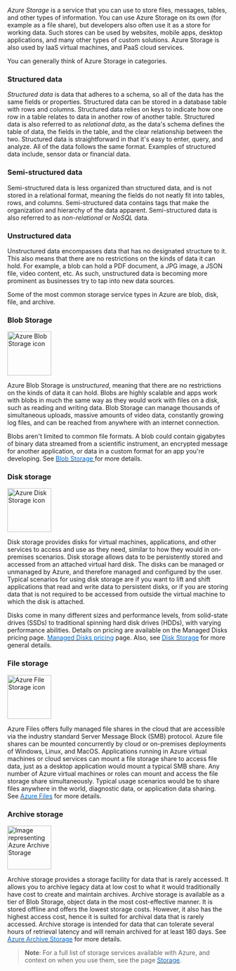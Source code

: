 

*Azure Storage* is a service that you can use to store files, messages, tables, and other types of information. You can use Azure Storage on its own (for example as a file share), but developers also often use it as a store for working data. Such stores can be used by websites, mobile apps, desktop applications, and many other types of custom solutions. Azure Storage is also used by IaaS virtual machines, and PaaS cloud services. 

You can generally think of Azure Storage in categories.


### **Structured data**
*Structured data* is data that adheres to a schema, so all of the data has the same fields or properties. Structured data can be stored in a database table with rows and columns. Structured data relies on keys to indicate how one row in a table relates to data in another row of another table. Structured data is also referred to as *relational data*, as the data's schema defines the table of data, the fields in the table, and the clear relationship between the two. Structured data is straightforward in that it's easy to enter, query, and analyze. All of the data follows the same format. Examples of structured data include, sensor data or financial data.

### **Semi-structured data**
Semi-structured data is less organized than structured data, and is not stored in a relational format, meaning the fields do not neatly fit into tables, rows, and columns. Semi-structured data contains tags that make the organization and hierarchy of the data apparent. Semi-structured data is also referred to as *non-relational* or *NoSQL* data.

### **Unstructured data**
Unstructured data encompasses data that has no designated structure to it. This also means that there are no restrictions on the kinds of data it can hold. For example, a blob can hold a PDF document, a JPG image, a JSON file, video content, etc. As such, unstructured data is becoming more prominent as businesses try to tap into new data sources.

Some of the most common storage service types in Azure are blob, disk, file, and archive.


### **Blob Storage**

<p style="text-align:left;"><img src="../Linked_Image_Files/blobstorage.png" width="100" height="100" alt="Azure Blob Storage icon"></p>

Azure Blob Storage is *unstructured*, meaning that there are no restrictions on the kinds of data it can hold. Blobs are highly scalable and apps work with blobs in much the same way as they would work with files on a disk, such as reading and writing data. Blob Storage can manage thousands of simultaneous uploads, massive amounts of video data, constantly growing log files, and can be reached from anywhere with an internet connection. 

Blobs aren't limited to common file formats. A blob could contain gigabytes of binary data streamed from a scientific instrument, an encrypted message for another application, or data in a custom format for an app you're developing. See <a href="https://azure.microsoft.com/en-us/services/storage/blobs/" target="_blank"><span style="color: #0066cc;" color="#0066cc">Blob Storage </span></a> for more details.



### **Disk storage**

<p style="text-align:left;"><img src="../Linked_Image_Files/diskstorage.png" width="100" height="100" alt="Azure Disk Storage icon"></p>

Disk storage provides disks for virtual machines, applications, and other services to access and use as they need, similar to how they would in on-premises scenarios. Disk storage allows data to be persistently stored and accessed from an attached virtual hard disk. The disks can be managed or unmanaged by Azure, and therefore managed and configured by the user. Typical scenarios for using disk storage are if you want to lift and shift applications that read and write data to persistent disks, or if you are storing data that is not required to be accessed from outside the virtual machine to which the disk is attached. 

Disks come in many different sizes and performance levels, from solid-state drives (SSDs) to traditional spinning hard disk drives (HDDs), with varying performance abilities. Details on pricing are available on the Managed Disks pricing page.
<a href="https://azure.microsoft.com/en-us/pricing/details/managed-disks/" target="_blank"><span style="color: #0066cc;" color="#0066cc">Managed Disks pricing</span></a> page. Also, see <a href="https://azure.microsoft.com/en-us/services/storage/disks/" target="_blank"><span style="color: #0066cc;" color="#0066cc">Disk Storage</span></a> for more general details.



### **File storage**

<p style="text-align:left;"><img src="../Linked_Image_Files/filestorage.png" width="100" height="100" alt="Azure File Storage icon"></p>

Azure Files offers fully managed file shares in the cloud that are accessible via the industry standard Server Message Block (SMB) protocol. Azure file shares can be mounted concurrently by cloud or on-premises deployments of Windows, Linux, and MacOS. Applications running in Azure virtual machines or cloud services can mount a file storage share to access file data, just as a desktop application would mount a typical SMB share. Any number of Azure virtual machines or roles can mount and access the file storage share simultaneously. Typical usage scenarios would be to share files anywhere in the world, diagnostic data, or application data sharing. See <a href="https://azure.microsoft.com/en-us/services/storage/files/" target="_blank"><span style="color: #0066cc;" color="#0066cc">Azure Files</span></a> for more details.



### **Archive storage**

<p style="text-align:left;"><img src="../Linked_Image_Files/archivestorage.png" width="100" height="100" alt="Image representing Azure Archive Storage"></p>

Archive storage provides a storage facility for data that is rarely accessed. It allows you to archive legacy data at low cost to what it would traditionally have cost to create and maintain archives. Archive storage is available as a tier of Blob Storage, object data in the most cost-effective manner. It is stored offline and offers the lowest storage costs. However, it also has the highest access cost, hence it is suited for archival data that is rarely accessed. Archive storage is intended for data that can tolerate several hours of retrieval latency and will remain archived for at least 180 days. See  <a href="https://azure.microsoft.com/en-us/services/storage/archive/" target="_blank"><span style="color: #0066cc;" color="#0066cc">Azure Archive Storage</span></a> for more details.


> **Note**: For a full list of storage services available with Azure, and context on when you use them, see the page <a href="https://azure.microsoft.com/en-us/product-categories/storage/" target="_blank"><span style="color: #0066cc;" color="#0066cc">Storage</span></a>.

